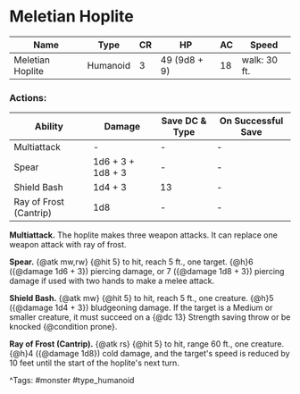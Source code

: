 # Meletian Hoplite

| Name | Type | CR | HP | AC | Speed |
|------|------|----|----|----|-------|
| Meletian Hoplite | Humanoid | 3 | 49 (9d8 + 9) | 18 | walk: 30 ft. |

### Actions:

| Ability | Damage | Save DC & Type | On Successful Save |
|---------|--------|----------------|--------------------|
| Multiattack | - | - | - |
| Spear | 1d6 + 3 + 1d8 + 3 | - | - |
| Shield Bash | 1d4 + 3 | 13 | - |
| Ray of Frost (Cantrip) | 1d8 | - | - |


**Multiattack.** The hoplite makes three weapon attacks. It can replace one weapon attack with ray of frost.

**Spear.** {@atk mw,rw} {@hit 5} to hit, reach 5 ft., one target. {@h}6 ({@damage 1d6 + 3}) piercing damage, or 7 ({@damage 1d8 + 3}) piercing damage if used with two hands to make a melee attack.

**Shield Bash.** {@atk mw} {@hit 5} to hit, reach 5 ft., one creature. {@h}5 ({@damage 1d4 + 3}) bludgeoning damage. If the target is a Medium or smaller creature, it must succeed on a {@dc 13} Strength saving throw or be knocked {@condition prone}.

**Ray of Frost (Cantrip).** {@atk rs} {@hit 5} to hit, range 60 ft., one creature. {@h}4 ({@damage 1d8}) cold damage, and the target's speed is reduced by 10 feet until the start of the hoplite's next turn.

^Tags: #monster #type_humanoid